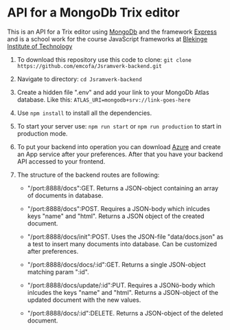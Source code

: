 # API for a MongoDb Trix editor

This is an API for a Trix editor using [MongoDb](https://www.mongodb.com/) and the framework [Express](https://expressjs.com/) and is a school work for the course JavaScript frameworks at [Blekinge Institute of Technology](https://www.bth.se/utbildning/program-och-kurser/pagwg/)

1. To download this repository use this code to clone: 
`git clone https://github.com/emcofa/Jsramverk-backend.git`

1. Navigate to directory: 
`cd Jsramverk-backend`

1. Create a hidden file ".env" and add your link to your MongoDb Atlas database. Like this:
`ATLAS_URI=mongodb+srv://link-goes-here`

1. Use 
`npm install`
to install all the dependencies.

2. To start your server use: 
`npm run start` 
or 
`npm run production`
to start in production mode.

3. To put your backend into operation you can download [Azure](https://azure.microsoft.com/en-us/) and create an App service after your preferences. After that you have your backend API accessed to your frontend.

4. The structure of the backend routes are following:

   - "/port:8888/docs":GET. Returns a JSON-object containing an array of documents in database.
  
   - "/port:8888/docs":POST. Requires a JSON-body which inlcudes keys "name" and "html". Returns a JSON object of the created document.
  
   - "/port:8888/docs/init":POST. Uses the JSON-file "data/docs.json" as a test to insert many documents into database. Can be customized after preferences.

   - "/port:8888/docs/docs/:id":GET. Returns a single JSON-object matching param ":id".

   - "/port:8888/docs/update/:id":PUT. Requires a JSONö-body which inlcudes the keys "name" and "html". Returns a JSON-object of the updated document with the new values.

   -  "/port:8888/docs/:id":DELETE. Returns a JSON-object of the deleted document.
